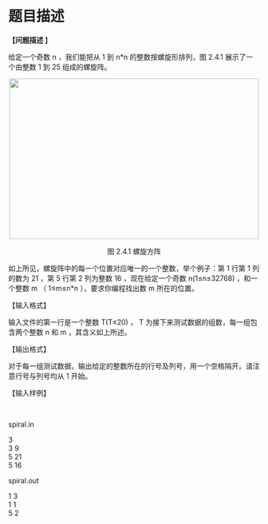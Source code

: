 # 题目描述


<p>
<strong>【问题描述 </strong>】
</p>
<p>
给定一个奇数 n ，我们能把从 1 到 n*n 的整数按螺旋形排列，图 2.4.1 展示了一个由整数 1 到 25 组成的螺旋阵。
</p>
<p align="center">
<img src="/cogs/images/upload/image/20120406/20120406192204_25645.jpg" alt="" height="322" width="500"/> 
</p>
<p align="center">
图 2.4.1 螺旋方阵
</p>
<p>
如上所见，螺旋阵中的每一个位置对应唯一的一个整数，举个例子：第 1 行第 1 列的数为 21 ，第 5 行第 2 列为整数 16 ，现在给定一个奇数 n(1≤n≤32768) ，和一个整数 m （ 1≤m≤n*n ），要求你编程找出数 m 所在的位置。
</p>
<p>
【输入格式】
</p>
<p>
输入文件的第一行是一个整数 T(T≤20) ， T 为接下来测试数据的组数，每一组包含两个整数 n 和 m ，其含义如上所述。
</p>
<p>
【输出格式】
</p>
<p>
对于每一组测试数据，输出给定的整数所在的行号及列号，用一个空格隔开。请注意行号与列号均从 1 开始。
</p>
<p>
【输入样例】
</p>
<br/>
<p>
spiral.in
</p>
<p>
3 <br/>
3 9 <br/>
5 21 <br/>
5 16
</p>
<p>
spiral.out
</p>
<p>
1 3 <br/>
1 1 <br/>
5 2
</p>
